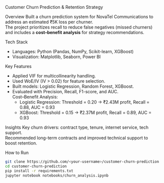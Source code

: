  Customer Churn Prediction & Retention Strategy

Overview
Built a churn prediction system for NovaTel Communications to address an estimated ₹5K loss per churner.  
The project prioritizes recall to reduce false negatives (missed churners) and includes a **cost–benefit analysis** for strategy recommendations.

Tech Stack
- Languages: Python (Pandas, NumPy, Scikit-learn, XGBoost)
- Visualization: Matplotlib, Seaborn, Power BI


Key Features
- Applied VIF for multicollinearity handling.  
- Used WoE/IV (IV > 0.02) for feature selection.  
- Built models: Logistic Regression, Random Forest, XGBoost.  
- Evaluated with Precision, Recall, F1-score, and AUC.  
  Cost–Benefit Analysis:
  - Logistic Regression: Threshold = 0.20 → ₹2.43M profit, Recall = 0.88, AUC = 0.93  
  - XGBoost: Threshold = 0.15 → ₹2.37M profit, Recall = 0.89, AUC = 0.93  

Insights
Key churn drivers: contract type, tenure, internet service, tech support.  
Recommended long-term contracts and improved technical support to boost retention.

 How to Run
```bash
git clone https://github.com/<your-username>/customer-churn-prediction.git
cd customer-churn-prediction
pip install -r requirements.txt
jupyter notebook notebooks/churn_analysis.ipynb
